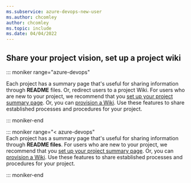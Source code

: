 ```yaml
---
ms.subservice: azure-devops-new-user
ms.author: chcomley
author: chcomley
ms.topic: include
ms.date: 04/04/2022
---
```


<a id="share-vision"></a>


## Share your project vision, set up a project wiki 


::: moniker range="azure-devops"  

Each project has a summary page that's useful for sharing information through **README** files. Or, redirect users to a project Wiki. For users who are new to your project, we recommend that you [set up your project summary page](../../organizations/projects/project-vision-status.md). Or, you can [provision a Wiki](../../project/wiki/wiki-create-repo.md). Use these features to share established processes and procedures for your project. 

::: moniker-end  

::: moniker range="< azure-devops"  
Each project has a summary page that's useful for sharing information through **README files**. For users who are new to your project, we recommend that you [set up your project summary page](../../organizations/projects/project-vision-status.md). Or, you can [provision a Wiki](../../project/wiki/wiki-create-repo.md). Use these features to share established processes and procedures for your project. 

::: moniker-end

